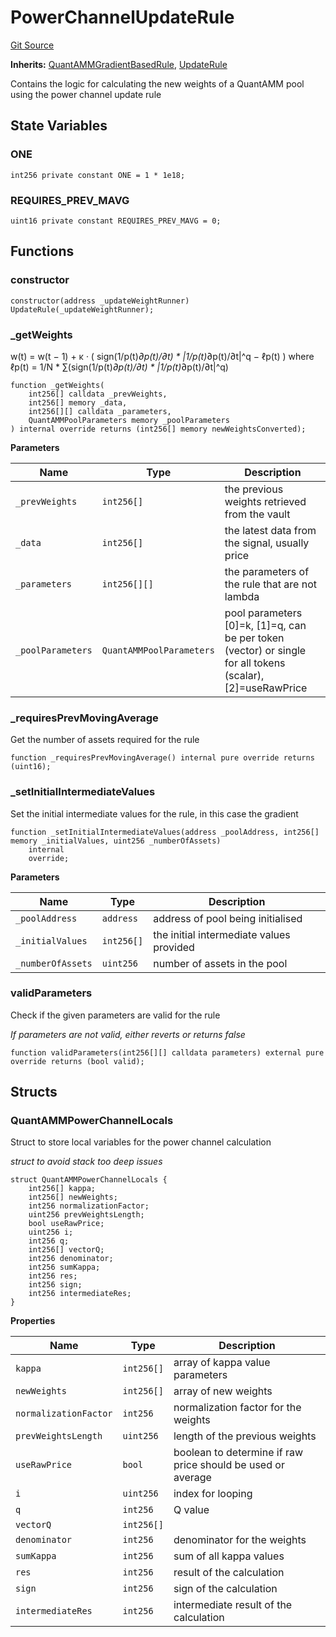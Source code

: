 # PowerChannelUpdateRule
[Git Source](https://github.com/QuantAMMProtocol/QuantAMM-V1/blob/3cfe58cf30c64b95a2607d2672fb541c48d807e0/contracts/rules/PowerChannelUpdateRule.sol)

**Inherits:**
[QuantAMMGradientBasedRule](/contracts/rules/base/QuantammGradientBasedRule.sol/abstract.QuantAMMGradientBasedRule.md), [UpdateRule](/contracts/rules/UpdateRule.sol/abstract.UpdateRule.md)

Contains the logic for calculating the new weights of a QuantAMM pool using the power channel update rule


## State Variables
### ONE

```solidity
int256 private constant ONE = 1 * 1e18;
```


### REQUIRES_PREV_MAVG

```solidity
uint16 private constant REQUIRES_PREV_MAVG = 0;
```


## Functions
### constructor


```solidity
constructor(address _updateWeightRunner) UpdateRule(_updateWeightRunner);
```

### _getWeights

w(t) = w(t − 1) + κ · ( sign(1/p(t)*∂p(t)/∂t) * |1/p(t)*∂p(t)/∂t|^q − ℓp(t) ) where ℓp(t) = 1/N * ∑(sign(1/p(t)*∂p(t)/∂t) * |1/p(t)*∂p(t)/∂t|^q)


```solidity
function _getWeights(
    int256[] calldata _prevWeights,
    int256[] memory _data,
    int256[][] calldata _parameters,
    QuantAMMPoolParameters memory _poolParameters
) internal override returns (int256[] memory newWeightsConverted);
```
**Parameters**

|Name|Type|Description|
|----|----|-----------|
|`_prevWeights`|`int256[]`|the previous weights retrieved from the vault|
|`_data`|`int256[]`|the latest data from the signal, usually price|
|`_parameters`|`int256[][]`|the parameters of the rule that are not lambda|
|`_poolParameters`|`QuantAMMPoolParameters`|pool parameters [0]=k, [1]=q, can be per token (vector) or single for all tokens (scalar), [2]=useRawPrice|


### _requiresPrevMovingAverage

Get the number of assets required for the rule


```solidity
function _requiresPrevMovingAverage() internal pure override returns (uint16);
```

### _setInitialIntermediateValues

Set the initial intermediate values for the rule, in this case the gradient


```solidity
function _setInitialIntermediateValues(address _poolAddress, int256[] memory _initialValues, uint256 _numberOfAssets)
    internal
    override;
```
**Parameters**

|Name|Type|Description|
|----|----|-----------|
|`_poolAddress`|`address`|address of pool being initialised|
|`_initialValues`|`int256[]`|the initial intermediate values provided|
|`_numberOfAssets`|`uint256`|number of assets in the pool|


### validParameters

Check if the given parameters are valid for the rule

*If parameters are not valid, either reverts or returns false*


```solidity
function validParameters(int256[][] calldata parameters) external pure override returns (bool valid);
```

## Structs
### QuantAMMPowerChannelLocals
Struct to store local variables for the power channel calculation

*struct to avoid stack too deep issues*


```solidity
struct QuantAMMPowerChannelLocals {
    int256[] kappa;
    int256[] newWeights;
    int256 normalizationFactor;
    uint256 prevWeightsLength;
    bool useRawPrice;
    uint256 i;
    int256 q;
    int256[] vectorQ;
    int256 denominator;
    int256 sumKappa;
    int256 res;
    int256 sign;
    int256 intermediateRes;
}
```

**Properties**

|Name|Type|Description|
|----|----|-----------|
|`kappa`|`int256[]`|array of kappa value parameters|
|`newWeights`|`int256[]`|array of new weights|
|`normalizationFactor`|`int256`|normalization factor for the weights|
|`prevWeightsLength`|`uint256`|length of the previous weights|
|`useRawPrice`|`bool`|boolean to determine if raw price should be used or average|
|`i`|`uint256`|index for looping|
|`q`|`int256`|Q value|
|`vectorQ`|`int256[]`||
|`denominator`|`int256`|denominator for the weights|
|`sumKappa`|`int256`|sum of all kappa values|
|`res`|`int256`|result of the calculation|
|`sign`|`int256`|sign of the calculation|
|`intermediateRes`|`int256`|intermediate result of the calculation|

